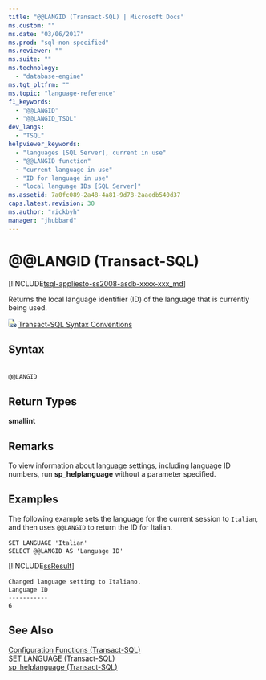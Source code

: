 ```yaml
---
title: "@@LANGID (Transact-SQL) | Microsoft Docs"
ms.custom: ""
ms.date: "03/06/2017"
ms.prod: "sql-non-specified"
ms.reviewer: ""
ms.suite: ""
ms.technology: 
  - "database-engine"
ms.tgt_pltfrm: ""
ms.topic: "language-reference"
f1_keywords: 
  - "@@LANGID"
  - "@@LANGID_TSQL"
dev_langs: 
  - "TSQL"
helpviewer_keywords: 
  - "languages [SQL Server], current in use"
  - "@@LANGID function"
  - "current language in use"
  - "ID for language in use"
  - "local language IDs [SQL Server]"
ms.assetid: 7a0fc089-2a48-4a81-9d78-2aaedb540d37
caps.latest.revision: 30
ms.author: "rickbyh"
manager: "jhubbard"
---
```

# @@LANGID (Transact-SQL)
[!INCLUDE[tsql-appliesto-ss2008-asdb-xxxx-xxx_md](../../relational-databases/import-export/includes/tsql-appliesto-ss2008-asdb-xxxx-xxx-md.md)]

  Returns the local language identifier (ID) of the language that is currently being used.  
  
 ![Topic link icon](../../database-engine/configure/windows/media/topic-link.gif "Topic link icon") [Transact-SQL Syntax Conventions](../../t-sql/language-elements/transact-sql-syntax-conventions-transact-sql.md)  
  
## Syntax  
  
```  
  
@@LANGID  
```  
  
## Return Types  
 **smallint**  
  
## Remarks  
 To view information about language settings, including language ID numbers, run **sp_helplanguage** without a parameter specified.  
  
## Examples  
 The following example sets the language for the current session to `Italian`, and then uses `@@LANGID` to return the ID for Italian.  
  
```  
SET LANGUAGE 'Italian'  
SELECT @@LANGID AS 'Language ID'  
```  
  
 [!INCLUDE[ssResult](../../relational-databases/includes/ssresult-md.md)]  
  
```  
Changed language setting to Italiano.  
Language ID  
-----------  
6            
```  
  
## See Also  
 [Configuration Functions &#40;Transact-SQL&#41;](../../t-sql/functions/configuration-functions-transact-sql.md)   
 [SET LANGUAGE &#40;Transact-SQL&#41;](../../t-sql/statements/set-language-transact-sql.md)   
 [sp_helplanguage &#40;Transact-SQL&#41;](../../relational-databases/reference/system-stored-procedures/sp-helplanguage-transact-sql.md)  
  
  